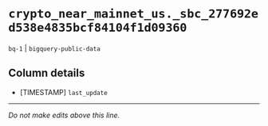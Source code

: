 # `crypto_near_mainnet_us._sbc_277692ed538e4835bcf84104f1d09360`
`bq-1` | `bigquery-public-data`

## Column details
* [TIMESTAMP] `last_update`

-------------------------------------------------------------------------------
*Do not make edits above this line.*
